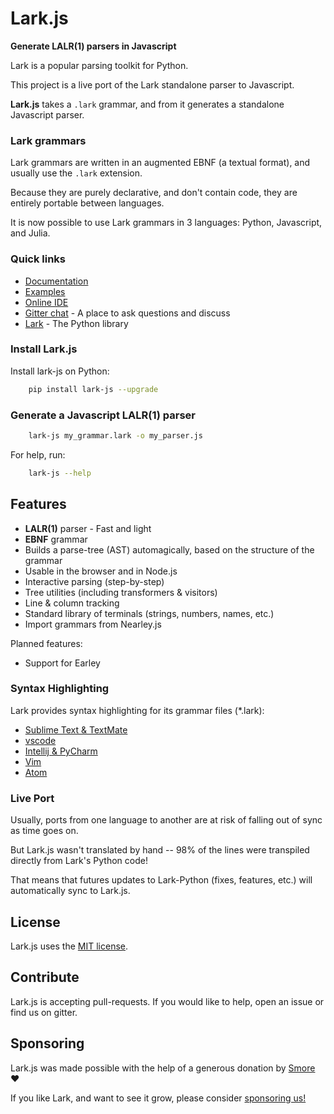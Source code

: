 # Lark.js

**Generate LALR(1) parsers in Javascript**

Lark is a popular parsing toolkit for Python.

This project is a live port of the Lark standalone parser to Javascript.

**Lark.js** takes a `.lark` grammar, and from it generates a standalone Javascript parser.

### Lark grammars

Lark grammars are written in an augmented EBNF (a textual format), and usually use the `.lark` extension.

Because they are purely declarative, and don't contain code, they are entirely portable between languages.

It is now possible to use Lark grammars in 3 languages: Python, Javascript, and Julia.

### Quick links

- [Documentation](https://lark-parser.github.io/Lark.js/index.html)
- [Examples](https://github.com/lark-parser/Lark.js/tree/master/examples)
- [Online IDE](https://lark-parser.github.io/ide)
- [Gitter chat](https://gitter.im/lark-parser/Lobby) - A place to ask questions and discuss
- [Lark](https://github.com/lark-parser/lark) - The Python library

### Install Lark.js

Install lark-js on Python:

```sh
    pip install lark-js --upgrade
```

### Generate a Javascript LALR(1) parser

```sh
	lark-js my_grammar.lark -o my_parser.js
```

For help, run:

```sh
	lark-js --help
```

## Features

 - **LALR(1)** parser - Fast and light
 - **EBNF** grammar
 - Builds a parse-tree (AST) automagically, based on the structure of the grammar
 - Usable in the browser and in Node.js
 - Interactive parsing (step-by-step)
 - Tree utilities (including transformers & visitors)
 - Line & column tracking
 - Standard library of terminals (strings, numbers, names, etc.)
 - Import grammars from Nearley.js

 Planned features:

 - Support for Earley

### Syntax Highlighting

Lark provides syntax highlighting for its grammar files (\*.lark):

- [Sublime Text & TextMate](https://github.com/lark-parser/lark_syntax)
- [vscode](https://github.com/lark-parser/vscode-lark)
- [Intellij & PyCharm](https://github.com/lark-parser/intellij-syntax-highlighting)
- [Vim](https://github.com/lark-parser/vim-lark-syntax)
- [Atom](https://github.com/Alhadis/language-grammars)

### Live Port

Usually, ports from one language to another are at risk of falling out of sync as time goes on.

But Lark.js wasn't translated by hand -- 98% of the lines were transpiled directly from Lark's Python code!

That means that futures updates to Lark-Python (fixes, features, etc.) will automatically sync to Lark.js.

## License

Lark.js uses the [MIT license](LICENSE).

## Contribute

Lark.js is accepting pull-requests. If you would like to help, open an issue or find us on gitter.

## Sponsoring

Lark.js was made possible with the help of a generous donation by [Smore](https://www.smore.com/) ❤️

If you like Lark, and want to see it grow, please consider [sponsoring us!](https://github.com/sponsors/lark-parser)
